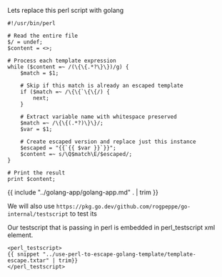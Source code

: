 Lets replace this perl script with golang

```
#!/usr/bin/perl

# Read the entire file
$/ = undef;
$content = <>;

# Process each template expression
while ($content =~ /(\{\{.*?\}\})/g) {
    $match = $1;

    # Skip if this match is already an escaped template
    if ($match =~ /\{\{`\{\{/) {
        next;
    }

    # Extract variable name with whitespace preserved
    $match =~ /\{\{(.*?)\}\}/;
    $var = $1;

    # Create escaped version and replace just this instance
    $escaped = "{{`{{ $var }}`}}";
    $content =~ s/\Q$match\E/$escaped/;
}

# Print the result
print $content;
```

{{ include "../golang-app/golang-app.md" . | trim }}

We will also use `https://pkg.go.dev/github.com/rogpeppe/go-internal/testscript` to test its

Our testscript that is passing in perl is embedded in perl_testscript xml element.

```
<perl_testscript>
{{ snippet "../use-perl-to-escape-golang-template/template-escape.txtar" | trim}}
</perl_testscript>
```